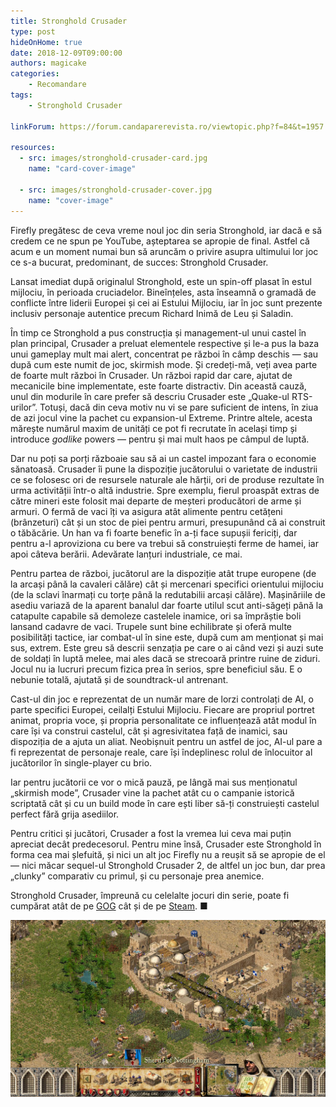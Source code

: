 ```yaml
---
title: Stronghold Crusader
type: post
hideOnHome: true
date: 2018-12-09T09:00:00
authors: magicake
categories:
    - Recomandare
tags:
    - Stronghold Crusader

linkForum: https://forum.candaparerevista.ro/viewtopic.php?f=84&t=1957

resources:
  - src: images/stronghold-crusader-card.jpg
    name: "card-cover-image"

  - src: images/stronghold-crusader-cover.jpg
    name: "cover-image"
---
```

Firefly pregătesc de ceva vreme noul joc din seria Stronghold, iar dacă e să credem ce ne spun pe YouTube, așteptarea se apropie de final. Astfel că acum e un moment numai bun să aruncăm o privire asupra ultimului lor joc ce s-a bucurat, predominant, de succes: Stronghold Crusader.

Lansat imediat după originalul Stronghold, este un spin-off plasat în estul mijlociu, în perioada cruciadelor. Bineînțeles, asta înseamnă o gramadă de conflicte între liderii Europei și cei ai Estului Mijlociu, iar în joc sunt prezente inclusiv personaje autentice precum Richard Inimă de Leu și Saladin.

În timp ce Stronghold a pus construcția și management-ul unui castel în plan principal, Crusader a preluat elementele respective și le-a pus la baza unui gameplay mult mai alert, concentrat pe război în câmp deschis — sau după cum este numit de joc, skirmish mode. Și credeți-mă, veți avea parte de foarte mult război în Crusader. Un război rapid dar care, ajutat de mecanicile bine implementate, este foarte distractiv. Din această cauză, unul din modurile în care prefer să descriu Crusader este „Quake-ul RTS-urilor”. Totuși, dacă din ceva motiv nu vi se pare suficient de intens, în ziua de azi jocul vine la pachet cu expansion-ul Extreme. Printre altele, acesta mărește numărul maxim de unități ce pot fi recrutate în același timp și introduce _godlike_ powers — pentru și mai mult haos pe câmpul de luptă.

Dar nu poți sa porți războaie sau să ai un castel impozant fara o economie sănatoasă. Crusader îi pune la dispoziție jucătorului o varietate de industrii ce se folosesc ori de resursele naturale ale hărții, ori de produse rezultate în urma activității într-o altă industrie. Spre exemplu, fierul proaspăt extras de către mineri este folosit mai departe de meșteri producători de arme și armuri. O fermă de vaci îți va asigura atât alimente pentru cetățeni (brânzeturi) cât și un stoc de piei pentru armuri, presupunând că ai construit o tăbăcărie. Un han va fi foarte benefic în a-ți face supușii fericiți, dar pentru a-l aproviziona cu bere va trebui să construiești ferme de hamei, iar apoi câteva berării. Adevărate lanțuri industriale, ce mai.

Pentru partea de război, jucătorul are la dispoziție atât trupe europene (de la arcași până la cavaleri călăre) cât și mercenari specifici orientului mijlociu (de la sclavi înarmați cu torțe până la redutabilii arcași călăre). Mașinăriile de asediu variază de la aparent banalul dar foarte utilul scut anti-săgeți până la catapulte capabile să demoleze castelele inamice, ori sa împrăștie boli lansand cadavre de vaci. Trupele sunt bine echilibrate și oferă multe posibilități tactice, iar combat-ul în sine este, după cum am menționat și mai sus, extrem. Este greu să descrii senzația pe care o ai când vezi și auzi sute de soldați în luptă melee, mai ales dacă se strecoară printre ruine de ziduri. Jocul nu ia lucruri precum fizica prea în serios, spre beneficiul său. E o nebunie totală, ajutată și de soundtrack-ul antrenant.

Cast-ul din joc e reprezentat de un număr mare de lorzi controlați de AI, o parte specifici Europei, ceilalți Estului Mijlociu. Fiecare are propriul portret animat, propria voce, și propria personalitate ce influențează atât modul în care își va construi castelul, cât și agresivitatea față de inamici, sau dispoziția de a ajuta un aliat. Neobișnuit pentru un astfel de joc, AI-ul pare a fi reprezentat de personaje reale, care își îndeplinesc rolul de înlocuitor al jucătorilor în single-player cu brio.

Iar pentru jucătorii ce vor o mică pauză, pe lângă mai sus menționatul „skirmish mode”, Crusader vine la pachet atât cu o campanie istorică scriptată cât și cu un build mode în care ești liber să-ți construiești castelul perfect fără grija asediilor.

Pentru critici și jucători, Crusader a fost la vremea lui ceva mai puțin apreciat decât predecesorul. Pentru mine însă, Crusader este Stronghold în forma cea mai șlefuită, și nici un alt joc Firefly nu a reușit să se apropie de el — nici măcar sequel-ul Stronghold Crusader 2, de altfel un joc bun, dar prea „clunky” comparativ cu primul, și cu personaje prea anemice.

Stronghold Crusader, împreună cu celelalte jocuri din serie, poate fi cumpărat atât de pe [GOG](https://www.gog.com/game/stronghold_crusader) cât și de pe [Steam](https://store.steampowered.com/app/40970/Stronghold_Crusader_HD/). ■

![](gallery/stronghold-crusader-3.jpg)